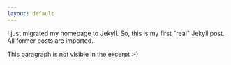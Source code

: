 ```yaml
---
layout: default
---
```

I just migrated my homepage to Jekyll. So, this is my first "real" Jekyll post. All former posts are imported.

This paragraph is not visible in the excerpt :-)
